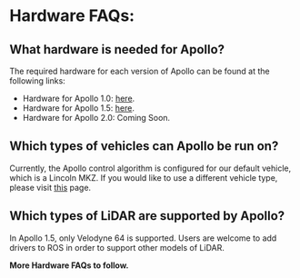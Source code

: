 # Hardware FAQs:
## What hardware is needed for Apollo?
The required hardware for each version of Apollo can be found at the following links:
* Hardware for Apollo 1.0: [here](https://github.com/ApolloAuto/apollo/blob/master/docs/quickstart/apollo_1_0_hardware_system_installation_guide.md).
* Hardware for Apollo 1.5: [here](https://github.com/ApolloAuto/apollo/blob/master/docs/quickstart/apollo_1_5_hardware_system_installation_guide.md).
* Hardware for Apollo 2.0: Coming Soon.

## Which types of vehicles can Apollo be run on?
Currently, the Apollo control algorithm is configured for our default vehicle, which is a Lincoln MKZ. If you would like to use a different vehicle type, please visit [this](https://github.com/ApolloAuto/apollo/blob/master/docs/howto/how_to_add_a_new_vehicle.md) page.

## Which types of LiDAR are supported by Apollo?
In Apollo 1.5, only Velodyne 64 is supported. Users are welcome to add drivers to ROS in order to support other models of LiDAR.





**More Hardware FAQs to follow.**
